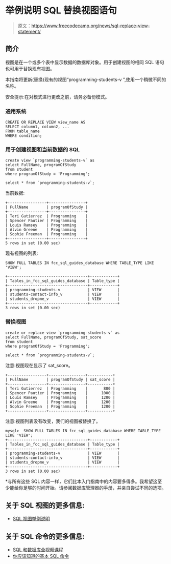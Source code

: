 # 举例说明 SQL 替换视图语句

> 原文：<https://www.freecodecamp.org/news/sql-replace-view-statement/>

## **简介**

视图是在一个或多个表中显示数据的数据库对象。用于创建视图的相同 SQL 语句也可用于替换现有视图。

本指南将更新(替换)现有的视图“programming-students-v ”,使用一个稍微不同的名称。

安全提示:在对模式进行更改之前，请务必备份模式。

### **通用系统**

```
CREATE OR REPLACE VIEW view_name AS
SELECT column1, column2, ...
FROM table_name
WHERE condition;
```

### **用于创建视图和当前数据的 SQL**

```
create view `programming-students-v` as
select FullName, programOfStudy 
from student 
where programOfStudy = 'Programming';
```

```
select * from `programming-students-v`;
```

当前数据:

```
+-----------------+----------------+
| FullName        | programOfStudy |
+-----------------+----------------+
| Teri Gutierrez  | Programming    |
| Spencer Pautier | Programming    |
| Louis Ramsey    | Programming    |
| Alvin Greene    | Programming    |
| Sophie Freeman  | Programming    |
+-----------------+----------------+
5 rows in set (0.00 sec)
```

现有视图的列表:

```
SHOW FULL TABLES IN fcc_sql_guides_database WHERE TABLE_TYPE LIKE 'VIEW';
```

```
+-----------------------------------+------------+
| Tables_in_fcc_sql_guides_database | Table_type |
+-----------------------------------+------------+
| programming-students-v            | VIEW       |
| students-contact-info_v           | VIEW       |
| students_dropme_v                 | VIEW       |
+-----------------------------------+------------+
3 rows in set (0.00 sec)
```

### **替换视图**

```
create or replace view `programming-students-v` as
select FullName, programOfStudy, sat_score 
from student 
where programOfStudy = 'Programming'; 
```

```
select * from `programming-students-v`;
```

注意:视图现在显示了 sat_score。

```
+-----------------+----------------+-----------+
| FullName        | programOfStudy | sat_score |
+-----------------+----------------+-----------+
| Teri Gutierrez  | Programming    |       800 |
| Spencer Pautier | Programming    |      1000 |
| Louis Ramsey    | Programming    |      1200 |
| Alvin Greene    | Programming    |      1200 |
| Sophie Freeman  | Programming    |      1200 |
+-----------------+----------------+-----------+
```

注意:视图列表没有改变，我们的视图被替换了。

```
mysql>  SHOW FULL TABLES IN fcc_sql_guides_database WHERE TABLE_TYPE LIKE 'VIEW';
+-----------------------------------+------------+
| Tables_in_fcc_sql_guides_database | Table_type |
+-----------------------------------+------------+
| programming-students-v            | VIEW       |
| students-contact-info_v           | VIEW       |
| students_dropme_v                 | VIEW       |
+-----------------------------------+------------+
3 rows in set (0.00 sec)
```

*与所有这些 SQL 内容一样，它们比本入门指南中的内容要多得多。我希望这至少能给你足够的时间开始。请参阅数据库管理器的手册，并亲自尝试不同的选项。

## 关于 SQL 视图的更多信息:

*   [SQL 视图举例说明](https://www.freecodecamp.org/news/sql-create-view-mysql/)

## 关于 SQL 命令的更多信息:

*   [SQL 和数据库全视频课程](https://www.freecodecamp.org/news/sql-and-databases-full-course/)
*   [你应该知道的基本 SQL 命令](https://www.freecodecamp.org/news/basic-sql-commands/)